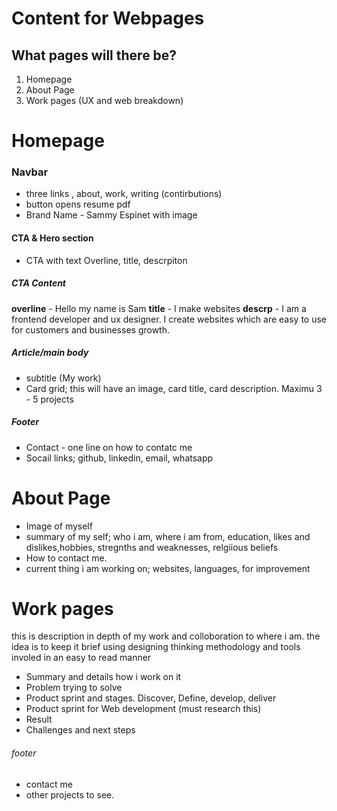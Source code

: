 Content for Webpages
======================

What pages will there be?
-------------------------

1. Homepage
2. About Page
3. Work pages (UX and web breakdown)


# Homepage

### Navbar
- three links , about, work, writing (contirbutions)
- button opens resume pdf
- Brand Name - Sammy Espinet with image

#### CTA & Hero section
- CTA with text Overline, title, descrpiton

##### CTA Content
**overline** - Hello my name is Sam
**title** - I make websites
**descrp** - I am a frontend developer and ux designer. I create websites which are easy to use for customers and businesses growth.

##### Article/main body
- subtitle (My work)
- Card grid; this will have an image, card title, card description. Maximu 3 - 5 projects

##### Footer
- Contact - one line on how to contatc me
- Socail links; github, linkedin, email, whatsapp

# About Page
- Image of myself
- summary of my self; who i am, where i am from, education, likes and dislikes,hobbies, stregnths and weaknesses, relgiious beliefs
- How to contact me.
- current thing i am working on; websites, languages, for improvement


# Work pages
this is description in depth of my work and colloboration to where i am. the idea is to keep it brief using designing thinking methodology and tools involed in an easy to read manner

- Summary and details how i work on it
- Problem trying to solve
- Product sprint and stages. Discover, Define, develop, deliver
- Product sprint for Web development (must research this)
- Result
- Challenges and next steps

###### footer
- contact me
- other projects to see.

